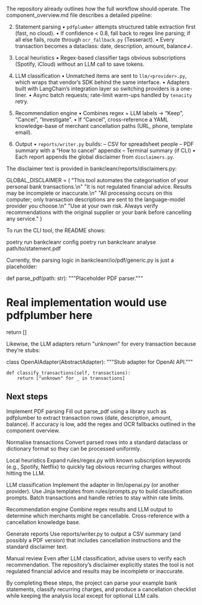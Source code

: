 The repository already outlines how the full workflow should operate. The component_overview.md file describes a detailed pipeline:

2. Statement parsing
   • `pdfplumber` attempts structured table extraction first (fast, no cloud).
   • If confidence < 0.8, fall back to regex line parsing; if all else fails, route through `ocr_fallback.py` (Tesseract).
   • Every transaction becomes a dataclass: date, description, amount, balance↲.

3. Local heuristics
   • Regex-based classifier tags obvious subscriptions (Spotify, iCloud) without an LLM call to save tokens.

4. LLM classification
   • Unmatched items are sent to `llm/<provider>.py`, which wraps that vendor’s SDK behind the same interface.
   • Adapters built with LangChain’s integration layer so switching providers is a one-liner.
   • Async batch requests; rate-limit warm-ups handled by `tenacity` retry.

5. Recommendation engine
   • Combines regex + LLM labels → “Keep”, “Cancel”, “Investigate”.
   • If “Cancel”, cross-reference a YAML knowledge-base of merchant cancellation paths (URL, phone, template email).

6. Output
   • `reports/writer.py` builds:
   – CSV for spreadsheet people
   – PDF summary with a “How to cancel” appendix
   – Terminal summary (if CLI)
   • Each report appends the global disclaimer from `disclaimers.py`.

The disclaimer text is provided in bankcleanr/reports/disclaimers.py:

GLOBAL_DISCLAIMER = (
"This tool automates the categorisation of your personal bank transactions.\n"
"It is not regulated financial advice. Results may be incomplete or inaccurate.\n"
"All processing occurs on this computer; only transaction descriptions are sent to the language-model provider you choose.\n"
"Use at your own risk. Always verify recommendations with the original supplier or your bank before cancelling any service."
)

To run the CLI tool, the README shows:

poetry run bankcleanr config
poetry run bankcleanr analyse path/to/statement.pdf

Currently, the parsing logic in bankcleanr/io/pdf/generic.py is just a placeholder:

def parse_pdf(path: str):
"""Placeholder PDF parser."""
# Real implementation would use pdfplumber here
return []

Likewise, the LLM adapters return "unknown" for every transaction because they’re stubs:

class OpenAIAdapter(AbstractAdapter):
"""Stub adapter for OpenAI API."""

    def classify_transactions(self, transactions):
        return ["unknown" for _ in transactions]

## Next steps
Implement PDF parsing
Fill out parse_pdf using a library such as pdfplumber to extract transaction rows (date, description, amount, balance). If accuracy is low, add the regex and OCR fallbacks outlined in the component overview.

Normalise transactions
Convert parsed rows into a standard dataclass or dictionary format so they can be processed uniformly.

Local heuristics
Expand rules/regex.py with known subscription keywords (e.g., Spotify, Netflix) to quickly tag obvious recurring charges without hitting the LLM.

LLM classification
Implement the adapter in llm/openai.py (or another provider). Use Jinja templates from rules/prompts.py to build classification prompts. Batch transactions and handle retries to stay within rate limits.

Recommendation engine
Combine regex results and LLM output to determine which merchants might be cancellable. Cross-reference with a cancellation knowledge base.

Generate reports
Use reports/writer.py to output a CSV summary (and possibly a PDF version) that includes cancellation instructions and the standard disclaimer text.

Manual review
Even after LLM classification, advise users to verify each recommendation. The repository’s disclaimer explicitly states the tool is not regulated financial advice and results may be incomplete or inaccurate.

By completing these steps, the project can parse your example bank statements, classify recurring charges, and produce a cancellation checklist while keeping the analysis local except for optional LLM calls.


